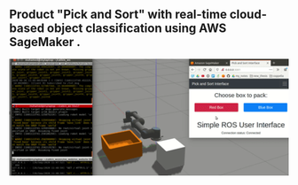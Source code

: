 ## Product "Pick and Sort" with real-time cloud-based object classification using AWS SageMaker . 
<p align="center">
<img src="./media/gif_1.gif" width="800">
